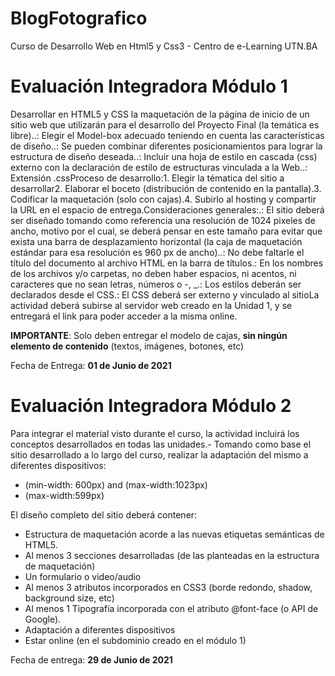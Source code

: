 # BlogFotografico
Curso de Desarrollo Web en Html5 y Css3 - Centro de e-Learning UTN.BA

# Evaluación Integradora Módulo 1

   Desarrollar en HTML5 y CSS la maquetación de la página de inicio de un sitio web que utilizarán para el desarrollo del Proyecto Final (la temática es libre)..: Elegir el Model-box adecuado teniendo en cuenta las características de diseño..: Se pueden combinar diferentes posicionamientos para lograr la estructura de diseño deseada..: Incluir una hoja de estilo en cascada (css) externo con la declaración de estilo de estructuras vinculada a la Web..: Extensión .cssProceso de desarrollo:1. Elegir la tématica del sitio a desarrollar2. Elaborar el boceto (distribución de contenido en la pantalla).3. Codificar la maquetación (solo con cajas).4. Subirlo al hosting y compartir la URL en el espacio de entrega.Consideraciones generales:.: El sitio deberá ser diseñado tomando como referencia una resolución de 1024 pixeles de ancho, motivo por el cual, se deberá pensar en este tamaño para evitar que exista una barra de desplazamiento horizontal (la caja de maquetación estándar para esa resolución es 960 px de ancho)..: No debe faltarle el título del documento al archivo HTML en la barra de títulos.: En los nombres de los archivos y/o carpetas, no deben haber espacios, ni acentos, ni caracteres que no sean letras, números o -, _.: Los estilos deberán ser declarados desde el CSS.: El CSS deberá ser externo y vinculado al sitioLa actividad deberá subirse al servidor web creado en la Unidad 1, y se entregará el link para poder acceder a la misma online.

   **IMPORTANTE**: Solo deben entregar el modelo de cajas, **sin ningún elemento de contenido** (textos, imágenes, botones, etc)

   Fecha de Entrega: **01 de Junio de 2021**


# Evaluación Integradora Módulo 2
    
   Para integrar el material visto durante el curso, la actividad incluirá los conceptos desarrollados en todas las unidades.- Tomando como base el sitio    desarrollado a lo largo del curso, realizar la adaptación del mismo a diferentes dispositivos:

   - (min-width: 600px) and (max-width:1023px)
   - (max-width:599px)

   El diseño completo del sitio deberá contener:

   - Estructura de maquetación acorde a las nuevas etiquetas semánticas de HTML5.
   - Al menos 3 secciones desarrolladas (de las planteadas en la estructura de maquetación)
   - Un formulario o video/audio
   - Al menos 3 atributos incorporados en CSS3 (borde redondo, shadow, background size, etc)
   - Al menos 1 Tipografía incorporada con el atributo @font-face (o API de Google).
   - Adaptación a diferentes dispositivos
   - Estar online (en el subdominio creado en el módulo 1)

   Fecha de entrega: **29 de Junio de 2021**
